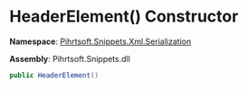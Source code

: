 # HeaderElement\(\) Constructor

**Namespace**: [Pihrtsoft.Snippets.Xml.Serialization](../../README.md)

**Assembly**: Pihrtsoft\.Snippets\.dll

```csharp
public HeaderElement()
```

